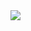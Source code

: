 <img src="https://user-images.githubusercontent.com/96787902/193399921-492b8dda-a88c-43de-838a-91600e11afa8.png">
